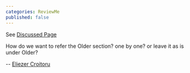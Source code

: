 ```yaml
---
categories: ReviewMe
published: false
---
```

See [Discussed
Page](/KnowledgeBase/Benchmarks)

How do we want to refer the Older section? one by one? or leave it as is
under Older?

\-- [Eliezer
Croitoru](/Eliezer%20Croitoru)

